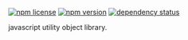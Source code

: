 [![npm license][licence-image]][licence-url]
[![npm version][npm-version-image]][npm-version-url]
[![dependency status][david-dm-image]][david-dm-url]

javascript utility object library.

[licence-image]: https://img.shields.io/npm/l/qp-library.svg
[npm-version-image]: http://img.shields.io/npm/v/qp-library.svg
[david-dm-image]:https://img.shields.io/david/cjr--/qp-library.svg

[licence-url]: https://github.com/cjr--/qp-library/blob/master/LICENSE
[npm-version-url]: https://npmjs.org/package/qp-library
[david-dm-url]:https://david-dm.org/cjr--/qp-library
